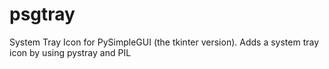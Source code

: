 # psgtray
System Tray Icon for PySimpleGUI (the tkinter version). Adds a system tray icon by using pystray and PIL
